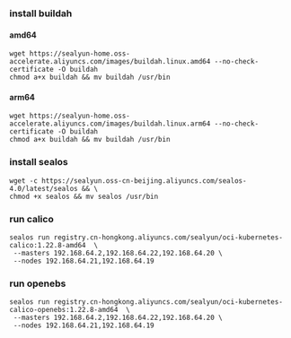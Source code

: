 ### install  buildah 

#### amd64 

```shell
wget https://sealyun-home.oss-accelerate.aliyuncs.com/images/buildah.linux.amd64 --no-check-certificate -O buildah
chmod a+x buildah && mv buildah /usr/bin
```

#### arm64

```shell
wget https://sealyun-home.oss-accelerate.aliyuncs.com/images/buildah.linux.arm64 --no-check-certificate -O buildah
chmod a+x buildah && mv buildah /usr/bin
```

###  install sealos

```shell
wget -c https://sealyun.oss-cn-beijing.aliyuncs.com/sealos-4.0/latest/sealos && \
chmod +x sealos && mv sealos /usr/bin 
```

### run calico

```shell
sealos run registry.cn-hongkong.aliyuncs.com/sealyun/oci-kubernetes-calico:1.22.8-amd64  \
 --masters 192.168.64.2,192.168.64.22,192.168.64.20 \
 --nodes 192.168.64.21,192.168.64.19
```


### run openebs

```shell
sealos run registry.cn-hongkong.aliyuncs.com/sealyun/oci-kubernetes-calico-openebs:1.22.8-amd64  \
 --masters 192.168.64.2,192.168.64.22,192.168.64.20 \
 --nodes 192.168.64.21,192.168.64.19
```
